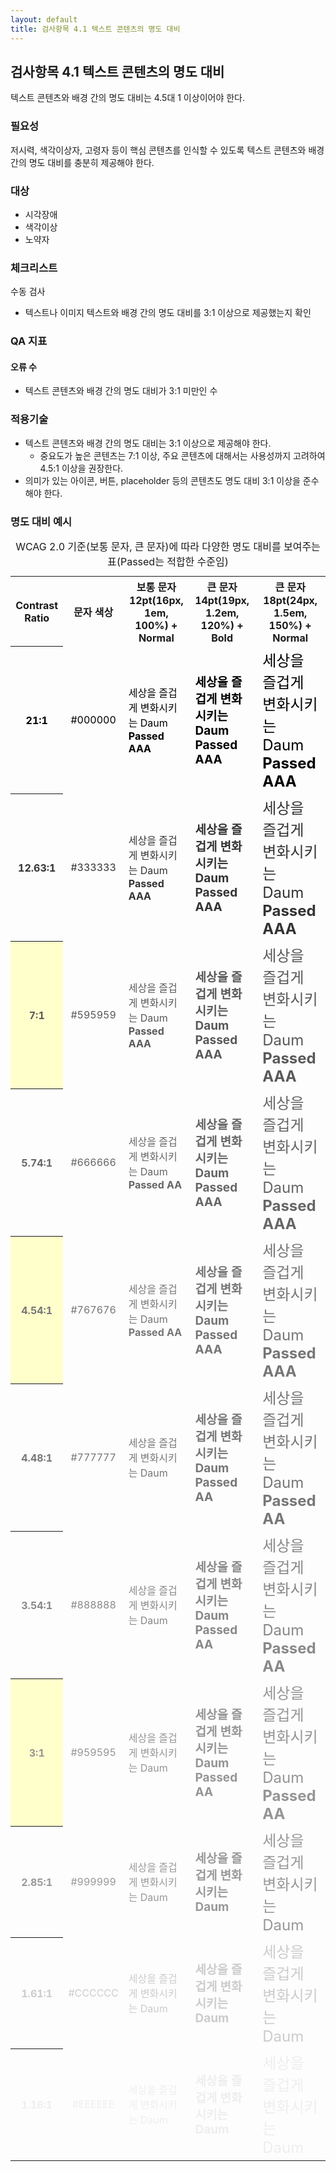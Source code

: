 ```yaml
---
layout: default
title: 검사항목 4.1 텍스트 콘텐츠의 명도 대비
---
```


## 검사항목 4.1 텍스트 콘텐츠의 명도 대비
텍스트 콘텐츠와 배경 간의 명도 대비는 4.5대 1 이상이어야 한다.

### 필요성
저시력, 색각이상자, 고령자 등이 핵심 콘텐츠를 인식할 수 있도록 텍스트 콘텐츠와 배경간의 명도 대비를 충분히 제공해야 한다.

### 대상
* 시각장애
* 색각이상
* 노약자

### 체크리스트
수동 검사
* 텍스트나 이미지 텍스트와 배경 간의 명도 대비를 3:1 이상으로 제공했는지 확인


### QA 지표

#### 오류 수
* 텍스트 콘텐츠와 배경 간의 명도 대비가 3:1 미만인 수


### 적용기술
* 텍스트 콘텐츠와 배경 간의 명도 대비는 3:1 이상으로 제공해야 한다.
  * 중요도가 높은 콘텐츠는 7:1 이상, 주요 콘텐츠에 대해서는 사용성까지 고려하여 4.5:1 이상을 권장한다.
* 의미가 있는 아이콘, 버튼, placeholder 등의 콘텐츠도 명도 대비 3:1 이상을 준수해야 한다.

### 명도 대비 예시

<table>
	<caption>
	WCAG 2.0 기준(보통 문자, 큰 문자)에 따라 다양한 명도 대비를 보여주는 표(Passed는 적합한 수준임)
	</caption>
	<tr>
		<th scope="col" abbr="FC">Contrast Ratio</th>
		<th scope="col" abbr="FC">문자 색상</th>
		<th scope="col">보통 문자 <br />
		12pt(16px, 1em, 100%) + Normal</th>
		<th scope="col">큰 문자 <br />
		14pt(19px, 1.2em, 120%) + Bold</th>
		<th scope="col">큰 문자 <br />
		18pt(24px, 1.5em, 150%) + Normal</th>
	</tr>
	<tr style="color:#000000">
		<th scope="row">21:1</th>
		<td scope="row" style="text-align:center">#000000</td>
		<td style="font-size:16px">세상을 즐겁게 변화시키는 Daum
		<br />
		<strong>Passed AAA</strong></td>
		<td style="font-weight:bold;font-size:19px">세상을 즐겁게 변화시키는 Daum
		<br />
		<strong>Passed AAA</strong></td>
		<td style="font-size:24px">세상을 즐겁게 변화시키는 Daum
		<br />
		<strong>Passed AAA</strong></td>
	</tr>
	<tr style="color:#333333">
		<th scope="row">12.63:1</th>
		<td scope="row" style="text-align:center">#333333</td>
		<td style="font-size:16px">세상을 즐겁게 변화시키는 Daum<br />
		<strong>Passed AAA</strong></td>
		<td style="font-weight:bold;font-size:19px">세상을 즐겁게 변화시키는 Daum<br />
		<strong>Passed AAA</strong></td>
		<td style="font-size:24px">세상을 즐겁게 변화시키는 Daum<br />
		<strong>Passed AAA</strong></td>
	</tr>
	<tr style="color:#595959">
		<th scope="row" style="background:#ffc">7:1</th>
		<td scope="row" style="text-align:center">#595959</td>
		<td style="font-size:16px">세상을 즐겁게 변화시키는 Daum<br />
		<strong>Passed AAA</strong></td>
		<td style="font-weight:bold;font-size:19px">세상을 즐겁게 변화시키는 Daum<br />
		<strong>Passed AAA</strong></td>
		<td style="font-size:24px">세상을 즐겁게 변화시키는 Daum<br />
		<strong>Passed AAA</strong></td>
	</tr>
	<tr style="color:#666666">
		<th scope="row">5.74:1</th>
		<td scope="row" style="text-align:center">#666666</td>
		<td style="font-size:16px">세상을 즐겁게 변화시키는 Daum<br />
		<strong>Passed AA</strong></td>
		<td style="font-weight:bold;font-size:19px">세상을 즐겁게 변화시키는 Daum<br />
		<strong>Passed AAA</strong></td>
		<td style="font-size:24px">세상을 즐겁게 변화시키는 Daum<br />
		<strong>Passed AAA</strong></td>
	</tr>
	<tr style="color:#767676">
		<th scope="row" style="background:#ffc">4.54:1</th>
		<td scope="row" style="text-align:center">#767676</td>
		<td style="font-size:16px">세상을 즐겁게 변화시키는 Daum<br />
		<strong>Passed AA</strong></td>
		<td style="font-weight:bold;font-size:19px">세상을 즐겁게 변화시키는 Daum<br />
		<strong>Passed AAA</strong></td>
		<td style="font-size:24px">세상을 즐겁게 변화시키는 Daum<br />
		<strong>Passed AAA</strong></td>
	</tr>
	<tr style="color:#777777">
		<th scope="row">4.48:1</th>
		<td scope="row" style="text-align:center">#777777</td>
		<td style="font-size:16px">세상을 즐겁게 변화시키는 Daum</td>
		<td style="font-weight:bold;font-size:19px">세상을 즐겁게 변화시키는 Daum<br />
		<strong>Passed AA</strong></td>
		<td style="font-size:24px">세상을 즐겁게 변화시키는 Daum<br />
		<strong>Passed AA</strong></td>
	</tr>
	<tr style="color:#888888">
		<th scope="row">3.54:1</th>
		<td scope="row" style="text-align:center">#888888</td>
		<td style="font-size:16px">세상을 즐겁게 변화시키는 Daum</td>
		<td style="font-weight:bold;font-size:19px">세상을 즐겁게 변화시키는 Daum<br />
		<strong>Passed AA</strong></td>
		<td style="font-size:24px">세상을 즐겁게 변화시키는 Daum<br />
		<strong>Passed AA</strong></td>
	</tr>
	<tr style="color:#959595">
		<th scope="row" style="background:#ffc">3:1</th>
		<td scope="row" style="text-align:center">#959595</td>
		<td style="font-size:16px">세상을 즐겁게 변화시키는 Daum</td>
		<td style="font-weight:bold;font-size:19px">세상을 즐겁게 변화시키는 Daum<br />
		<strong>Passed AA</strong></td>
		<td style="font-size:24px">세상을 즐겁게 변화시키는 Daum<br />
		<strong>Passed AA</strong></td>
	</tr>
	<tr style="color:#999999">
		<th scope="row">2.85:1</th>
		<td scope="row" style="text-align:center">#999999</td>
		<td style="font-size:16px">세상을 즐겁게 변화시키는 Daum</td>
		<td style="font-weight:bold;font-size:19px">세상을 즐겁게 변화시키는 Daum</td>
		<td style="font-size:24px">세상을 즐겁게 변화시키는 Daum</td>
	</tr>
	<tr style="color:#CCCCCC">
		<th scope="row">1.61:1</th>
		<td scope="row" style="text-align:center">#CCCCCC</td>
		<td style="font-size:16px">세상을 즐겁게 변화시키는 Daum</td>
		<td style="font-weight:bold;font-size:19px">세상을 즐겁게 변화시키는 Daum</td>
		<td style="font-size:24px">세상을 즐겁게 변화시키는 Daum</td>
	</tr>
	<tr style="color:#EEEEEE">
		<th scope="row">1.16:1</th>
		<td scope="row" style="text-align:center">#EEEEEE</td>
		<td style="font-size:16px">세상을 즐겁게 변화시키는 Daum</td>
		<td style="font-weight:bold;font-size:19px">세상을 즐겁게 변화시키는 Daum</td>
		<td style="font-size:24px">세상을 즐겁게 변화시키는 Daum</td>
	</tr>
</table>
